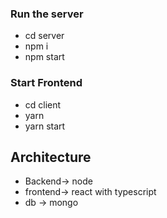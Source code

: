 
### Run the server 
- cd server
- npm i
- npm start

### Start Frontend
- cd client
- yarn
- yarn start


## Architecture

- Backend-> node
- frontend-> react with typescript
- db -> mongo

